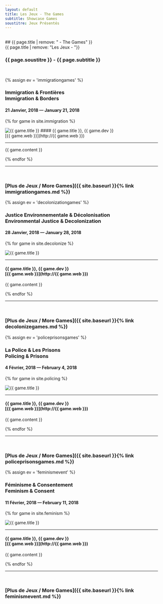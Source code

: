 ```yaml
---
layout: default
title: Les Jeux - The Games
subtitle: Showcase Games
soustitre: Jeux Présentés
---
```


<section id="games" class="container-fluid content-section text-center bg-yellow" markdown="1">
<br>
## {{ page.title | remove: " - The Games" }} <br> {{ page.title | remove: "Les Jeux - "}}

### {{ page.soustitre }} - {{ page.subtitle }}
<br>
</section>

{% assign ev = 'immigrationgames' %}
<section id="{{ ev }}" class="container-fluid content-section text-center bg-lightyellow" markdown="1">

### Immigration & Frontières <br> Immigration & Borders
#### 21 Janvier, 2018 — January 21, 2018

{% for game in site.immigration %}
<div class="text-justify" markdown="1">
<img src="/img/{{ game.tag }}/{{ game.img }}" alt="{{ game.title }}" class="img-responsive; {{ game.dir }}">
#### {{ game.title }}, {{ game.dev }}<br>[{{ game.web }}](http://{{ game.web }}) 

---

{{ game.content }}

</div>
{% endfor %}

---

<br>

### [Plus de Jeux / More Games]({{ site.baseurl }}{% link immigrationgames.md %})

</section>


{% assign ev = 'decolonizationgames' %}
<section id="{{ ev }}" class="container-fluid content-section text-center bg-lightblue" markdown="1">

### Justice Environnementale & Décolonisation <br> Environmental Justice & Decolonization
#### 28 Janvier, 2018 — January 28, 2018

{% for game in site.decolonize %}
<div class="text-justify" markdown="1">
<img src="/img/{{ game.tag }}/{{ game.img }}" alt="{{ game.title }}" class="img-responsive; {{ game.dir }}">

---

#### {{ game.title }}, {{ game.dev }}<br>[{{ game.web }}](http://{{ game.web }}) 
{{ game.content }}

</div>
{% endfor %}

---

<br>

### [Plus de Jeux / More Games]({{ site.baseurl }}{% link decolonizegames.md %})

</section>

{% assign ev = 'policeprisonsgames' %}
<section id="{{ ev }}" class="container-fluid content-section text-center bg-yellow" markdown="1">

### La Police & Les Prisons <br> Policing & Prisons
#### 4 Février, 2018 — February 4, 2018

{% for game in site.policing %}
<div class="text-justify" markdown="1">
<img src="/img/{{ game.tag }}/{{ game.img }}" alt="{{ game.title }}" class="img-responsive; {{ game.dir }}">

---

#### {{ game.title }}, {{ game.dev }}<br>[{{ game.web }}](http://{{ game.web }})
{{ game.content }}

</div>
{% endfor %}

---

<br>

### [Plus de Jeux / More Games]({{ site.baseurl }}{% link policeprisonsgames.md %})

</section>

{% assign ev = 'feminismevent' %}
<section id="{{ ev }}" class="container-fluid content-section text-center bg-lightblue" markdown="1">

### Féminisme & Consentement <br> Feminism & Consent
#### 11 Février, 2018 — February 11, 2018

{% for game in site.feminism %}
<div class="text-justify" markdown="1">
<img src="/img/{{ game.tag }}/{{ game.img }}" alt="{{ game.title }}" class="img-responsive; {{ game.dir }}">

---

#### {{ game.title }}, {{ game.dev }}<br>[{{ game.web }}](http://{{ game.web }}) 
{{ game.content }}

</div>
{% endfor %}

---

<br>

### [Plus de Jeux / More Games]({{ site.baseurl }}{% link feminismevent.md %})

</section>
